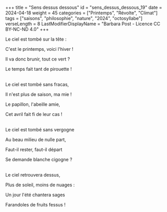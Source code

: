 +++
title = "Sens dessus dessous"
id = "sens_dessus_dessous_19"
date = 2024-04-18
weight = 45
categories = ["Printemps", "Révolte", "Climat"]
tags = ["saisons", "philosophie", "nature", "2024", "octosyllabe"]
verseLength = 8
LastModifierDisplayName = "Barbara Post - Licence CC BY-NC-ND 4.0"
+++

Le ciel est tombé sur la tête :

C'est le printemps, voici l'hiver !

Il va donc brunir, tout ce vert ?

Le temps fait tant de pirouette !

 \
Le ciel est tombé sans fracas,

Il n'est plus de saison, ma mie !

Le papillon, l'abeille amie,

Cet avril fait fi de leur cas !

 \
Le ciel est tombé sans vergogne

Au beau milieu de nulle part,

Faut-il rester, faut-il départ

Se demande blanche cigogne ?

 \
Le ciel retrouvera dessus,

Plus de soleil, moins de nuages :

Un jour l'été chantera sages

Farandoles de fruits fessus !
